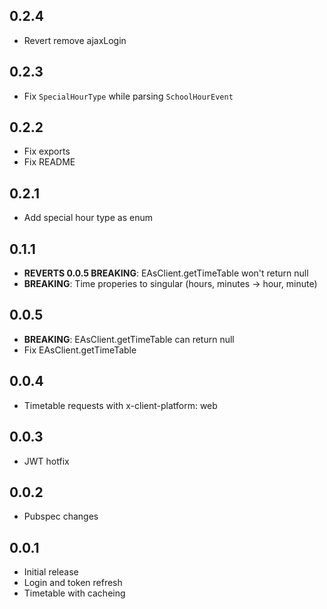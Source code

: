 ## 0.2.4

- Revert remove ajaxLogin

## 0.2.3

- Fix `SpecialHourType` while parsing `SchoolHourEvent`

## 0.2.2

- Fix exports
- Fix README

## 0.2.1

- Add special hour type as enum

## 0.1.1

- **REVERTS 0.0.5 BREAKING**: EAsClient.getTimeTable won't return null
- **BREAKING**: Time properies to singular (hours, minutes -> hour, minute)

## 0.0.5

- **BREAKING**: EAsClient.getTimeTable can return null
- Fix EAsClient.getTimeTable

## 0.0.4

- Timetable requests with x-client-platform: web

## 0.0.3

- JWT hotfix

## 0.0.2

- Pubspec changes

## 0.0.1

- Initial release
- Login and token refresh
- Timetable with cacheing
